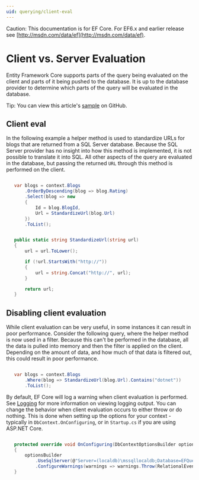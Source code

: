 ```yaml
---
uid: querying/client-eval
---
```

Caution: This documentation is for EF Core. For EF6.x and earlier release see [http://msdn.com/data/ef](http://msdn.com/data/ef).

  # Client vs. Server Evaluation

Entity Framework Core supports parts of the query being evaluated on the client and parts of it being pushed to the database. It is up to the database provider to determine which parts of the query will be evaluated in the database.

Tip: You can view this article's [sample](https://github.com/aspnet/EntityFramework.Docs/tree/master/samples/Querying) on GitHub.

  ## Client eval

In the following example a helper method is used to standardize URLs for blogs that are returned from a SQL Server database. Because the SQL Server provider has no insight into how this method is implemented, it is not possible to translate it into SQL. All other aspects of the query are evaluated in the database, but passing the returned `URL` through this method is performed on the client.

<!-- literal_block {"ids": [], "classes": [], "xml:space": "preserve", "backrefs": [], "linenos": true, "dupnames": [], {"language": "csharp", "highlight_args": {"linenostart": 1, "hl_lines": [6]}, "names": [], "source": "/Users/shirhatti/src/EntityFramework.Docs/docs/querying/Querying/Querying/ClientEval/Sample.cs"} -->

````c#

   var blogs = context.Blogs
       .OrderByDescending(blog => blog.Rating)
       .Select(blog => new
       {
           Id = blog.BlogId,
           Url = StandardizeUrl(blog.Url)
       })
       .ToList();

   ````

<!-- literal_block {"ids": [], "classes": [], "xml:space": "preserve", "backrefs": [], "linenos": true, "dupnames": [], {"language": "csharp", "highlight_args": {"linenostart": 1}, "names": [], "source": "/Users/shirhatti/src/EntityFramework.Docs/docs/querying/Querying/Querying/ClientEval/Sample.cs"} -->

````c#

   public static string StandardizeUrl(string url)
   {
       url = url.ToLower();

       if (!url.StartsWith("http://"))
       {
           url = string.Concat("http://", url);
       }

       return url;
   }

   ````

  ## Disabling client evaluation

While client evaluation can be very useful, in some instances it can result in poor performance. Consider the following query, where the helper method is now used in a filter. Because this can't be performed in the database, all the data is pulled into memory and then the filter is applied on the client. Depending on the amount of data, and how much of that data is filtered out, this could result in poor performance.

<!-- literal_block {"ids": [], "classes": [], "xml:space": "preserve", "backrefs": [], "linenos": true, "dupnames": [], {"language": "csharp", "highlight_args": {"linenostart": 1}, "names": [], "source": "/Users/shirhatti/src/EntityFramework.Docs/docs/querying/Querying/Querying/ClientEval/Sample.cs"} -->

````c#

   var blogs = context.Blogs
       .Where(blog => StandardizeUrl(blog.Url).Contains("dotnet"))
       .ToList();

   ````

By default, EF Core will log a warning when client evaluation is performed. See [Logging](../miscellaneous/logging.md) for more information on viewing logging output. You can change the behavior when client evaluation occurs to either throw or do nothing. This is done when setting up the options for your context - typically in `DbContext.OnConfiguring`, or in `Startup.cs` if you are using ASP.NET Core.

<!-- literal_block {"ids": [], "classes": [], "xml:space": "preserve", "backrefs": [], "linenos": true, "dupnames": [], {"language": "csharp", "highlight_args": {"linenostart": 1, "hl_lines": [5]}, "names": [], "source": "/Users/shirhatti/src/EntityFramework.Docs/docs/querying/Querying/Querying/ClientEval/ThrowOnClientEval/BloggingContext.cs"} -->

````c#

   protected override void OnConfiguring(DbContextOptionsBuilder optionsBuilder)
   {
       optionsBuilder
           .UseSqlServer(@"Server=(localdb)\mssqllocaldb;Database=EFQuerying;Trusted_Connection=True;")
           .ConfigureWarnings(warnings => warnings.Throw(RelationalEventId.QueryClientEvaluationWarning));
   }

   ````
